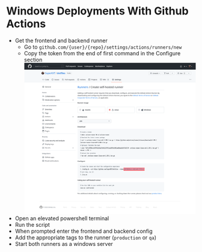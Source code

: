 # Windows Deployments With Github Actions

- Get the frontend and backend runner
  - Go to `github.com/{user}/{repo}/settings/actions/runners/new`
  - Copy the token from the end of first command in the Configure section ![image](../images/token.png)
- Open an elevated powershell terminal
- Run the script
- When prompted enter the frontend and backend config
- Add the appropriate tags to the runner (`production` or `qa`)
- Start both runners as a windows server
